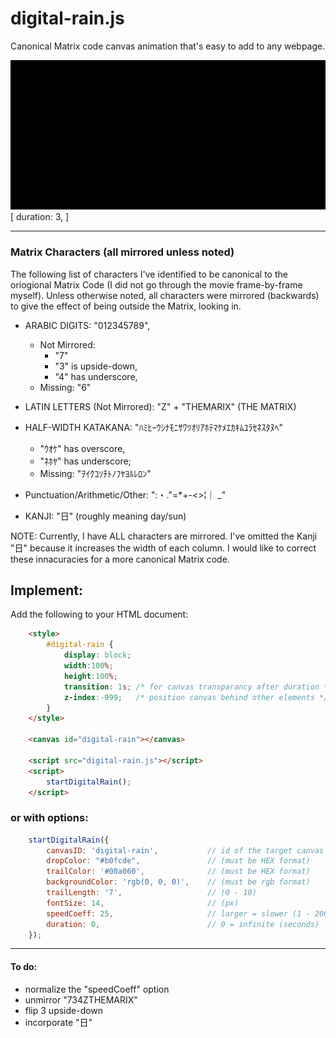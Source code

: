 # digital-rain.js
Canonical Matrix code canvas animation that's easy to add to any webpage.

![Alt text](example.gif)
<br>[ duration: 3, ]

<hr>

### Matrix Characters (all mirrored unless noted)
The following list of characters I've identified to be canonical to the oriogional Matrix Code (I did not go through the movie frame-by-frame myself). Unless otherwise noted, all characters were mirrored (backwards) to give the effect of being outside the Matrix, looking in.

- ARABIC DIGITS: "012345789", 
    - Not Mirrored: 
        - "7"
        - "3" is upside-down, 
        - "4" has underscore, 
    - Missing: "6"

- LATIN LETTERS (Not Mirrored): "Z" + "THEMARIX" (THE MATRIX)

- HALF-WIDTH KATAKANA: "ﾊﾐﾋｰｳｼﾅﾓﾆｻﾜﾂｵﾘｱﾎﾃﾏｹﾒｴｶｷﾑﾕﾗｾﾈｽﾀﾇﾍ"
    - "ｳｵｹ" has overscore, 
    - "ﾈﾎﾔ" has underscore;
    - Missing: "ｦｲｸｺｿﾁﾄﾉﾌﾔﾖﾙﾚﾛﾝ"

- Punctuation/Arithmetic/Other: ":・."=*+-<>¦｜ _"

- KANJI: "日" (roughly meaning day/sun)

NOTE: Currently, I have ALL characters are mirrored. I've omitted the Kanji "日" because it increases the width of each column. 
I would like to correct these innacuracies for a more canonical Matrix code.

## Implement:
Add the following to your HTML document:
```html
    <style>
        #digital-rain {
            display: block;
            width:100%;
            height:100%;
            transition: 1s; /* for canvas transparancy after duration */
            z-index:-999;   /* position canvas behind other elements */
        }
    </style>

    <canvas id="digital-rain"></canvas>

    <script src="digital-rain.js"></script>
    <script>
        startDigitalRain();
    </script>
```

### or with options:
```javascript      
    startDigitalRain({
        canvasID: 'digital-rain',           // id of the target canvas element
        dropColor: "#b0fcde",               // (must be HEX format)
        trailColor: '#00a060',              // (must be HEX format)
        backgroundColor: 'rgb(0, 0, 0)',    // (must be rgb format)
        trailLength: '7',                   // (0 - 10)
        fontSize: 14,                       // (px)
        speedCoeff: 25,                     // larger = slower (1 - 200)
        duration: 0,                        // 0 = infinite (seconds)
    });
```
<hr>

#### To do:
- normalize the "speedCoeff" option
- unmirror "734ZTHEMARIX"
- flip 3 upside-down
- incorporate "日"
